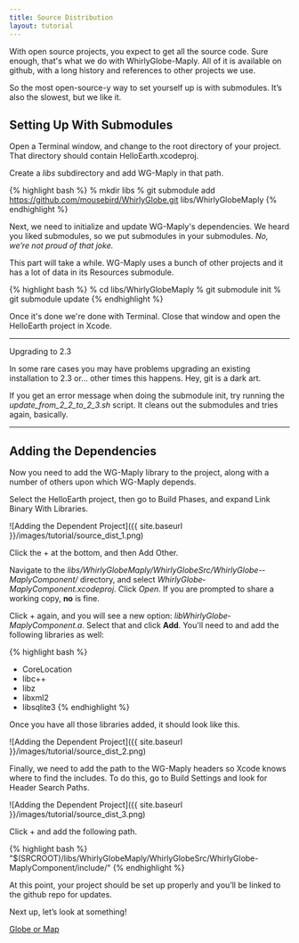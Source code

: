 ```yaml
---
title: Source Distribution
layout: tutorial
---
```


With open source projects, you expect to get all the source code.  Sure enough, that's what we do with WhirlyGlobe-Maply.  All of it is available on github, with a long history and references to other projects we use.

So the most open-source-y way to set yourself up is with submodules.  It’s also the slowest, but we like it.

## Setting Up With Submodules

Open a Terminal window, and change to the root directory of your project. That directory should contain HelloEarth.xcodeproj.

Create a _libs_ subdirectory and add WG-Maply in that path.

{% highlight bash %}
% mkdir libs
% git submodule add https://github.com/mousebird/WhirlyGlobe.git libs/WhirlyGlobeMaply
{% endhighlight %}

Next, we need to initialize and update WG-Maply's dependencies.  We heard you liked submodules, so we put submodules in your submodules.  _No, we’re not proud of that joke._

This part will take a while.  WG-Maply uses a bunch of other projects and it has a lot of data in its Resources submodule.

{% highlight bash %}
% cd libs/WhirlyGlobe­Maply
% git submodule init
% git submodule update
{% endhighlight %}

Once it's done we're done with Terminal. Close that window and open the HelloEarth project in Xcode.

<hr>
Upgrading to 2.3

In some rare cases you may have problems upgrading an existing installation to 2.3 or… other times this happens. Hey, git is a dark art.

If you get an error message when doing the submodule init, try running the *update_from_2_2_to_2_3.sh* script.  It cleans out the submodules and tries again, basically.

<hr>

## Adding the Dependencies

Now you need to add the WG-Maply library to the project, along with a number of others upon which WG-Maply depends. 

Select the HelloEarth project, then go to Build Phases, and expand Link Binary With Libraries.

![Adding the Dependent Project]({{ site.baseurl }}/images/tutorial/source_dist_1.png)

Click the + at the bottom, and then Add Other.

Navigate to the _libs/WhirlyGlobeMaply/WhirlyGlobeSrc/WhirlyGlobe-­MaplyComponent/_ directory, and select _WhirlyGlobe­MaplyComponent.xcodeproj_. Click *Open*.  If you are prompted to share a working copy, **no** is fine.

Click + again, and you will see a new option: _libWhirlyGlobe­MaplyComponent.a_. Select that and click **Add**. You'll need to and add the following libraries as well:

{% highlight bash %}
+ CoreLocation
+ libc++
+ libz
+ libxml2
+ libsqlite3
{% endhighlight %}

Once you have all those libraries added, it should look like this.

![Adding the Dependent Project]({{ site.baseurl }}/images/tutorial/source_dist_2.png)

Finally, we need to add the path to the WG-Maply headers so Xcode knows where to find the includes. To do this, go to Build Settings and look for Header Search Paths. 

![Adding the Dependent Project]({{ site.baseurl }}/images/tutorial/source_dist_3.png)

Click + and add the following path.

{% highlight bash %}
"$(SRCROOT)/libs/WhirlyGlobeMaply/WhirlyGlobeSrc/WhirlyGlobe-MaplyComponent/include/"
{% endhighlight %}

At this point, your project should be set up properly and you’ll be linked to the github repo for updates.

Next up, let’s look at something!

[Globe or Map](globe_or_map.html)

